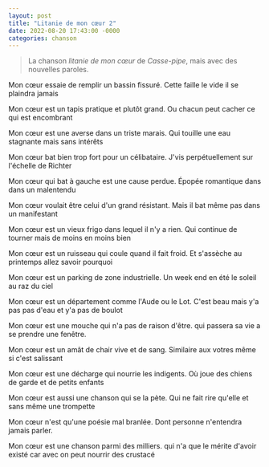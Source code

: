 ```yaml
---
layout: post
title: "Litanie de mon cœur 2"
date: 2022-08-20 17:43:00 -0000
categories: chanson
---
```

> La chanson _litanie de mon cœur_ de _Casse-pipe_, mais avec des nouvelles paroles.

Mon cœur essaie de remplir un bassin fissuré. Cette faille le vide il se plaindra jamais

Mon cœur est un tapis pratique et plutôt grand. Ou chacun peut cacher ce qui est encombrant

Mon cœur est une averse dans un triste marais. Qui touille une eau stagnante mais sans intérêts

Mon cœur bat bien trop fort pour un célibataire. J'vis perpétuellement sur l'échelle de Richter

Mon cœur qui bat à gauche est une cause perdue. Épopée romantique dans dans un malentendu

Mon cœur voulait être celui d'un grand résistant. Mais il bat même pas dans un manifestant

Mon cœur est un vieux frigo dans lequel il n'y a rien. Qui continue de tourner mais de moins en moins bien

Mon cœur est un ruisseau qui coule quand il fait froid. Et s'assèche au printemps allez savoir pourquoi

Mon cœur est un parking de zone industrielle. Un week end en été le soleil au raz du ciel

Mon cœur est un département comme l'Aude ou le Lot. C'est beau mais y'a pas pas d'eau et y'a pas de boulot

Mon cœur est une mouche qui n'a pas de raison d'être. qui passera sa vie a se prendre une fenêtre.

Mon cœur est un amât de chair vive et de sang. Similaire aux votres même si c'est salissant

Mon cœur est une décharge qui nourrie les indigents. Où joue des chiens de garde et de petits enfants

Mon cœur est aussi une chanson qui se la pète. Qui ne fait rire qu'elle et sans même une trompette

Mon cœur n'est qu'une poésie mal branlée. Dont personne n'entendra jamais parler.

Mon cœur est une chanson parmi des milliers. qui n'a que le mérite d'avoir existé car avec on peut nourrir des crustacé
